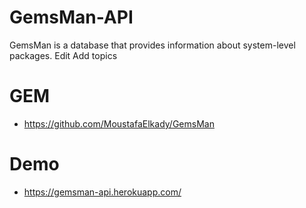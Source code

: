 # GemsMan-API
GemsMan is a database that provides information about system-level packages. Edit Add topics

# GEM
- https://github.com/MoustafaElkady/GemsMan

# Demo
- https://gemsman-api.herokuapp.com/


